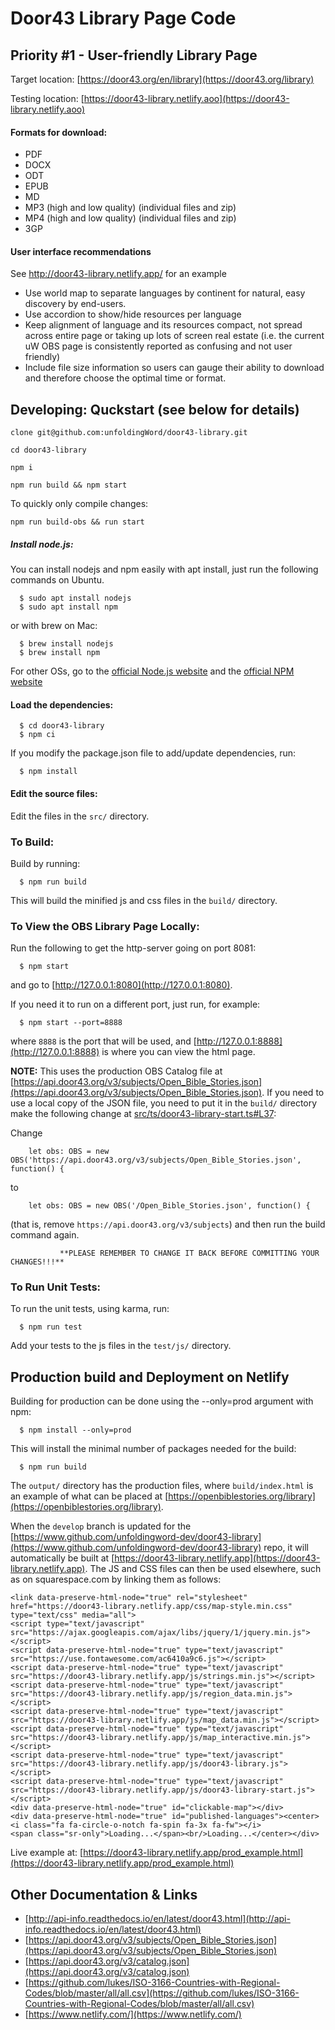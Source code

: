# Door43 Library Page Code

## Priority #1 - User-friendly Library Page

Target location: [https://door43.org/en/library](https://door43.org/library)

Testing location: [https://door43-library.netlify.aoo](https://door43-library.netlify.aoo)

#### Formats for download:

* PDF
* DOCX
* ODT
* EPUB
* MD
* MP3 (high and low quality) (individual files and zip)
* MP4 (high and low quality) (individual files and zip)
* 3GP

#### User interface recommendations

See http://door43-library.netlify.app/ for an example

* Use world map to separate languages by continent for natural, easy discovery by end-users.
* Use accordion to show/hide resources per language
* Keep alignment of language and its resources compact, not spread across entire page or taking up lots of screen real estate (i.e. the current uW OBS page is consistently reported as confusing and not user friendly)
* Include file size information so users can gauge their ability to download and therefore choose the optimal time or format. 


## Developing: Quckstart (see below for details)

`clone git@github.com:unfoldingWord/door43-library.git`

`cd door43-library`

`npm i`

`npm run build && npm start`

To quickly only compile changes:

`npm run build-obs && run start`

##### Install node.js:

  You can install nodejs and npm easily with apt install, just run the following commands on Ubuntu.

```
  $ sudo apt install nodejs
  $ sudo apt install npm
```

  or with brew on Mac:

```
  $ brew install nodejs
  $ brew install npm
```

  For other OSs, go to the [official Node.js website](https://nodejs.org/) and the [official NPM website](https://npmjs.org/)

#### Load the dependencies:

```
  $ cd door43-library
  $ npm ci
```

If you modify the package.json file to add/update dependencies, run:

```
  $ npm install
```

#### Edit the source files:

  Edit the files in the `src/` directory.

### To Build:

  Build by running:

```
  $ npm run build
```

  This will build the minified js and css files in the `build/` directory.

### To View the OBS Library Page Locally:

  Run the following to get the http-server going on port 8081:

```
  $ npm start
```

  and go to [http://127.0.0.1:8080](http://127.0.0.1:8080).

  If you need it to run on a different port, just run, for example:

```
  $ npm start --port=8888
```

  where `8888` is the port that will be used, and [http://127.0.0.1:8888](http://127.0.0.1:8888) is where you can view the html page.

  **NOTE:** This uses the production OBS Catalog file at [https://api.door43.org/v3/subjects/Open_Bible_Stories.json](https://api.door43.org/v3/subjects/Open_Bible_Stories.json). If you need to use a local copy of the JSON file, you need to put it in the `build/` directory make the following change at [src/ts/door43-library-start.ts#L37](src/ts/door43-library-start.ts#L37):

  Change
```
    let obs: OBS = new OBS('https://api.door43.org/v3/subjects/Open_Bible_Stories.json', function() {
```
  to
```
    let obs: OBS = new OBS('/Open_Bible_Stories.json', function() {
```
(that is, remove `https://api.door43.org/v3/subjects`) and then run the build command again.

               **PLEASE REMEMBER TO CHANGE IT BACK BEFORE COMMITTING YOUR CHANGES!!!**

### To Run Unit Tests:

  To run the unit tests, using karma, run:

```
  $ npm run test
```

  Add your tests to the js files in the `test/js/` directory.

## Production build and Deployment on Netlify

  Building for production can be done using the --only=prod argument with npm:

```
  $ npm install --only=prod
```

  This will install the minimal number of packages needed for the build:

```
  $ npm run build
```

  The `output/` directory has the production files, where `build/index.html` is an example of what can be placed at [https://openbiblestories.org/library](https://openbiblestories.org/library).

  When the `develop` branch is updated for the [https://www.github.com/unfoldingword-dev/door43-library](https://www.github.com/unfoldingword-dev/door43-library) repo, it will automatically be built at [https://door43-library.netlify.app](https://door43-library.netlify.app). The JS and CSS files can then be used elsewhere, such as on squarespace.com by linking them as follows:

```
<link data-preserve-html-node="true" rel="stylesheet" href="https://door43-library.netlify.app/css/map-style.min.css" type="text/css" media="all">
<script type="text/javascript" src="https://ajax.googleapis.com/ajax/libs/jquery/1/jquery.min.js"></script>
<script data-preserve-html-node="true" type="text/javascript" src="https://use.fontawesome.com/ac6410a9c6.js"></script>
<script data-preserve-html-node="true" type="text/javascript" src="https://door43-library.netlify.app/js/strings.min.js"></script>
<script data-preserve-html-node="true" type="text/javascript" src="https://door43-library.netlify.app/js/region_data.min.js"></script>
<script data-preserve-html-node="true" type="text/javascript" src="https://door43-library.netlify.app/js/map_data.min.js"></script>
<script data-preserve-html-node="true" type="text/javascript" src="https://door43-library.netlify.app/js/map_interactive.min.js"></script>
<script data-preserve-html-node="true" type="text/javascript" src="https://door43-library.netlify.app/js/door43-library.js"></script>
<script data-preserve-html-node="true" type="text/javascript" src="https://door43-library.netlify.app/js/door43-library-start.js"></script>
<div data-preserve-html-node="true" id="clickable-map"></div>
<div data-preserve-html-node="true" id="published-languages"><center><i class="fa fa-circle-o-notch fa-spin fa-3x fa-fw"></i>
<span class="sr-only">Loading...</span><br/>Loading...</center></div>
```

 Live example at: [https://door43-library.netlify.app/prod_example.html](https://door43-library.netlify.app/prod_example.html)

## Other Documentation & Links

  * [http://api-info.readthedocs.io/en/latest/door43.html](http://api-info.readthedocs.io/en/latest/door43.html)
  * [https://api.door43.org/v3/subjects/Open_Bible_Stories.json](https://api.door43.org/v3/subjects/Open_Bible_Stories.json)
  * [https://api.door43.org/v3/catalog.json](https://api.door43.org/v3/catalog.json) 
  * [https://github.com/lukes/ISO-3166-Countries-with-Regional-Codes/blob/master/all/all.csv](https://github.com/lukes/ISO-3166-Countries-with-Regional-Codes/blob/master/all/all.csv)
  * [https://www.netlify.com/](https://www.netlify.com/)
